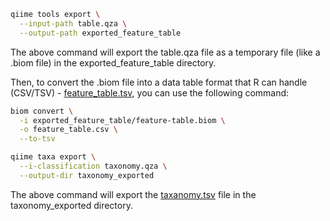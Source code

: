 ```bash
qiime tools export \
  --input-path table.qza \
  --output-path exported_feature_table
```
The above command will export the table.qza file as a temporary file (like a .biom file) in the exported_feature_table directory.

Then, to convert the .biom file into a data table format that R can handle (CSV/TSV) - [feature_table.tsv](https://github.com/thaocaoHPzbook/Goldfish-16S-rRNA-amplicon-data-analysis/blob/main/R_steps/feature-table.tsv), you can use the following command:
```bash
biom convert \
  -i exported_feature_table/feature-table.biom \
  -o feature_table.csv \
  --to-tsv
```

```bash
qiime taxa export \
  --i-classification taxonomy.qza \
  --output-dir taxonomy_exported
```
The above command will export the [taxanomy.tsv](https://github.com/thaocaoHPzbook/Goldfish-16S-rRNA-amplicon-data-analysis/blob/main/R_steps/taxonomy.tsv) file in the taxonomy_exported directory.

